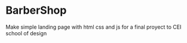 # BarberShop
Make simple landing page with html css and js for a final proyect to CEI school of design
